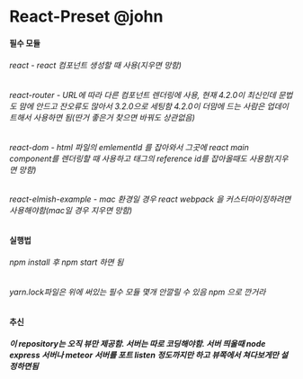 # React-Preset @john


#### 필수 모듈


###### react - react 컴포넌트 생성할 때 사용(지우면 망함)

###### react-router - URL에 따라 다른 컴포넌트 렌더링에 사용, 현재 4.2.0이 최신인데 문법도 맘에 안드고 잔오류도 많아서 3.2.0으로 세팅함 4.2.0이 더맘에 드는 사람은 업데이트해서 사용하면 됨(딴거 좋은거 찾으면 바꿔도 상관없음)

###### react-dom - html 파일의 emlementId 를 잡아와서 그곳에 react main component를 렌더링할 때 사용하고 태그의 reference id를 잡아올때도 사용함(지우면 망함)

###### react-elmish-example - mac 환경일 경우 react webpack 을 커스터마이징하려면 사용해야함(mac일 경우 지우면 망함)


#### 실행법

###### npm install 후 npm start 하면 됨

###### yarn.lock파일은 위에 써있는 필수 모듈 몇개 안깔릴 수 있음 npm 으로 깐거라

#### 추신

##### 이 repository는 오직 뷰만 제공함. 서버는 따로 코딩해야함. 서버 띄울때 node express 서버나 meteor 서버를 포트 listen 정도까지만 하고 뷰쪽에서 쳐다보게만 설정하면됨
